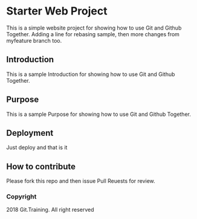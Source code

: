 # Starter Web Project 
This is a simple website project for showing how to use Git and Github Together.
Adding a line for rebasing sample, then more changes from myfeature branch too.
## Introduction
This is a sample Introduction for showing how to use Git and Github Together.

## Purpose
This is a sample Purpose for showing how to use Git and Github Together.

## Deployment
Just deploy and that is it

## How to contribute
Please fork this repo and then issue Pull Reuests for review.

### Copyright
2018 Git.Training. All right reserved